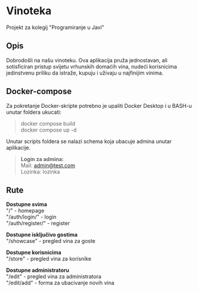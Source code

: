 # Vinoteka

Projekt za kolegij "Programiranje u Javi"

## Opis
Dobrodošli na našu vinoteku. Ova aplikacija pruža jednostavan, ali sotisficiran pristup svijetu vrhunskih domaćih vina, nudeći korisnicima jedinstvenu priliku da istraže, kupuju i uživaju u najfinijim vinima.

## Docker-compose
Za pokretanje Docker-skripte potrebno je upaliti Docker Desktop i u BASH-u unutar foldera ukucati:

> docker compose build <br/>
> docker compose up -d

Unutar scripts foldera se nalazi schema koja ubacuje admina unutar aplikacije.

> **Login za admina:** <br/>
> Mail: admin@test.com <br/>
> Lozinka: lozinka


## Rute
**Dostupne svima** <br/>
"/" - homepage <br/>
"/auth/login/" - login <br/>
"/auth/register/" - register

**Dostupne isključivo gostima** <br/>
"/showcase" - pregled vina za goste

**Dostupne korisnicima** <br/>
"/store" - pregled vina za korisnike

**Dostupne administratoru** <br/>
"/edit" - pregled vina za administratora <br/>
"/edit/add" - forma za ubacivanje novih vina

